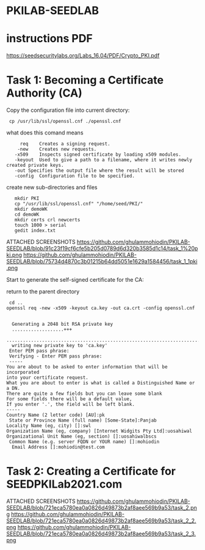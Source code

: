 # PKILAB-SEEDLAB
# instructions PDF
https://seedsecuritylabs.org/Labs_16.04/PDF/Crypto_PKI.pdf

# Task 1: Becoming a Certificate Authority (CA)
Copy the configuration file into current directory:

     cp /usr/lib/ssl/openssl.cnf ./openssl.cnf 
   what does this comand means
     
         req	Creates a signing request.
        -new	Creates new requests.
       -x509	Inspects signed certificate by loading x509 modules.
       -keyout	Used to give a path to a filename, where it writes newly created private keys. 
       -out	Specifies the output file where the result will be stored
       -config	Configuration file to be specified. 

create new sub-directories and files 
     
       mkdir PKI
       cp "/usr/lib/ssl/openssl.cnf" "/home/seed/PKI/"
       mkdir demoWK
       cd demoWK
       mkdir certs crl newcerts
       touch 1000 > serial
       gedit index.txt
  ATTACHED SCREENSHOTS
  https://github.com/ghulammohiodin/PKILAB-SEEDLAB/blob/91c23f19cf6cfe5b205d0789d6d320b3585d1c14/task_1%20pki.png
  https://github.com/ghulammohiodin/PKILAB-SEEDLAB/blob/75734d4870c3b01215b64dd5051e1629a1584456/task_1_1pki.png

Start to generate the self-signed certificate for the CA:

return to the parent directory

     cd ..
    openssl req -new -x509 -keyout ca.key -out ca.crt -config openssl.cnf 
    
      
      Generating a 2048 bit RSA private key
      ...................+++
         .............................................................................+++
      writing new private key to 'ca.key'
     Enter PEM pass phrase:
     Verifying - Enter PEM pass phrase:
     -----
    You are about to be asked to enter information that will be incorporated
    into your certificate request.
    What you are about to enter is what is called a Distinguished Name or a DN.
    There are quite a few fields but you can leave some blank
    For some fields there will be a default value,
    If you enter '.', the field will be left blank.
    -----
    Country Name (2 letter code) [AU]:pk
     State or Province Name (full name) [Some-State]:Panjab
    Locality Name (eg, city) []:swl
    Organization Name (eg, company) [Internet Widgits Pty Ltd]:uosahiwal
    Organizational Unit Name (eg, section) []:uosahiwalbscs
     Common Name (e.g. server FQDN or YOUR name) []:mohiodin
      Email Address []:mohiodin@test.com
 
 
 # Task 2: Creating a Certificate for SEEDPKILab2021.com
   ATTACHED SCREENSHOTS 
   https://github.com/ghulammohiodin/PKILAB-SEEDLAB/blob/721eca5780ea0a0826d49873b2af8aee569b9a53/task_2.png
   https://github.com/ghulammohiodin/PKILAB-SEEDLAB/blob/721eca5780ea0a0826d49873b2af8aee569b9a53/task_2_2.png
   https://github.com/ghulammohiodin/PKILAB-SEEDLAB/blob/721eca5780ea0a0826d49873b2af8aee569b9a53/task_2_3.png




 
